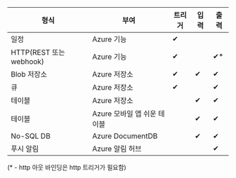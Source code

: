형식 | 부여 | 트리거 | 입력 | 출력 
-----|---------|---------|-------|--------
일정 | Azure 기능 | &#10004; | | 
HTTP(REST 또는 webhook) | Azure 기능 | &#10004; | | &#10004;*
Blob 저장소 | Azure 저장소 | &#10004; | &#10004; | &#10004; 
큐 | Azure 저장소 | &#10004; | | &#10004;
테이블 | Azure 저장소 | | &#10004; | &#10004;
테이블 | Azure 모바일 앱 쉬운 테이블 | | &#10004; | &#10004;
No-SQL DB | Azure DocumentDB | | &#10004; | &#10004;
푸시 알림 | Azure 알림 허브 | | | &#10004;

(* - http 아웃 바인딩은 http 트리거가 필요함)

<!---HONumber=AcomDC_0406_2016-->